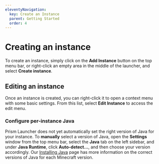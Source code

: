 ```yaml
---
eleventyNavigation:
  key: Create an Instance
  parent: Getting Started
  order: 4
---
```


# Creating an instance

To create an instance, simply click on the **Add Instance** button on the top menu bar, or right-click an empty area in the middle of the launcher, and select **Create instance**.

## Editing an instance

Once an instance is created, you can right-click it to open a context menu with some basic settings. From this list, select **Edit Instance** to access the edit menu.

### Configure per-instance Java

Prism Launcher does not yet automatically set the right version of Java for your instance. To **manually** select a version of Java, open the **Settings** window from the top menu bar, select the **Java** tab on the left sidebar, and under **Java Runtime**, click **Auto-detect...**, and then choose your version accordingly. Our [Installing Java](../installing-java) page has more information on the correct versions of Java for each Minecraft version.
